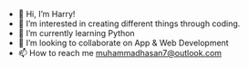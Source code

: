 - 👋 Hi, I’m Harry!
- 👀 I’m interested in creating different things through coding.
- 🌱 I’m currently learning Python
- 💞️ I’m looking to collaborate on App & Web Development
- 📫 How to reach me muhammadhasan7@outlook.com

<!---
harry7747/harry7747 is a ✨ special ✨ repository because its `README.md` (this file) appears on your GitHub profile.
You can click the Preview link to take a look at your changes.
--->
